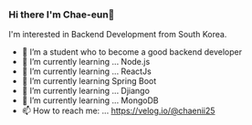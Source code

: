 ### Hi there I'm Chae-eun👋 

I'm interested in Backend Development from South Korea.
- 🔭 I’m a student who to become a good backend developer
- 🌱 I’m currently learning ... Node.js
- 🌱 I’m currently learning ... ReactJs
- 🌱 I’m currently learning Spring Boot
- 🌱 I’m currently learning ... Djiango
- 🌱 I’m currently learning ... MongoDB
- 📫 How to reach me: ... https://velog.io/@chaenii25

<!--
**chaenii25/chaenii25** is a ✨ _special_ ✨ repository because its `README.md` (this file) appears on your GitHub profile.

Here are some ideas to get you started:

- 🔭 I’m currently working on ...
- 🌱 I’m currently learning ...
- 👯 I’m looking to collaborate on ...
- 🤔 I’m looking for help with ...
- 💬 Ask me about ...
- 📫 How to reach me: ...
- 😄 Pronouns: ...
- ⚡ Fun fact: ...
-->
